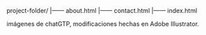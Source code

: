 project-folder/
|—— about.html
|—— contact.html
|—— index.html

imágenes de chatGTP, modificaciones hechas en Adobe Illustrator.
